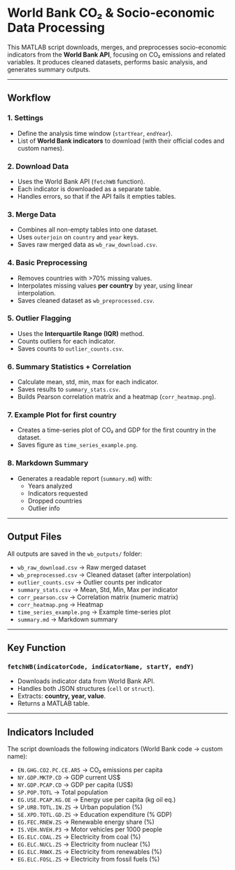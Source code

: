 # World Bank CO₂ & Socio-economic Data Processing

This MATLAB script downloads, merges, and preprocesses socio-economic indicators from the **World Bank API**, focusing on CO₂ emissions and related variables. 
It produces cleaned datasets, performs basic analysis, and generates summary outputs.

---

## Workflow

### 1. Settings
- Define the analysis time window (`startYear`, `endYear`).
- List of **World Bank indicators** to download (with their official codes and custom names).

### 2. Download Data
- Uses the World Bank API (`fetchWB` function).
- Each indicator is downloaded as a separate table.
- Handles errors, so that if the API fails it empties tables.

### 3. Merge Data
- Combines all non-empty tables into one dataset.
- Uses `outerjoin` on `country` and `year` keys.
- Saves raw merged data as `wb_raw_download.csv`.

### 4. Basic Preprocessing
- Removes countries with >70% missing values.
- Interpolates missing values **per country** by year, using linear interpolation.
- Saves cleaned dataset as `wb_preprocessed.csv`.

### 5. Outlier Flagging
- Uses the **Interquartile Range (IQR)** method.
- Counts outliers for each indicator.
- Saves counts to `outlier_counts.csv`.

### 6. Summary Statistics + Correlation
- Calculate mean, std, min, max for each indicator.
- Saves results to `summary_stats.csv`.
- Builds Pearson correlation matrix and a heatmap (`corr_heatmap.png`).

### 7. Example Plot for first country
- Creates a time-series plot of CO₂ and GDP for the first country in the dataset.
- Saves figure as `time_series_example.png`.

### 8. Markdown Summary
- Generates a readable report (`summary.md`) with:
  - Years analyzed
  - Indicators requested
  - Dropped countries
  - Outlier info

---

## Output Files

All outputs are saved in the `wb_outputs/` folder:

- `wb_raw_download.csv` -> Raw merged dataset  
- `wb_preprocessed.csv` -> Cleaned dataset (after interpolation)  
- `outlier_counts.csv` -> Outlier counts per indicator  
- `summary_stats.csv` -> Mean, Std, Min, Max per indicator  
- `corr_pearson.csv` -> Correlation matrix (numeric matrix)  
- `corr_heatmap.png` -> Heatmap  
- `time_series_example.png` -> Example time-series plot  
- `summary.md` -> Markdown summary  

---

## Key Function

### `fetchWB(indicatorCode, indicatorName, startY, endY)`
- Downloads indicator data from World Bank API.
- Handles both JSON structures (`cell` or `struct`).
- Extracts: **country, year, value**.
- Returns a MATLAB table.

---

## Indicators Included

The script downloads the following indicators (World Bank code -> custom name):

- `EN.GHG.CO2.PC.CE.AR5` -> CO₂ emissions per capita  
- `NY.GDP.MKTP.CD` -> GDP current US$  
- `NY.GDP.PCAP.CD` -> GDP per capita (US$)  
- `SP.POP.TOTL` -> Total population  
- `EG.USE.PCAP.KG.OE` -> Energy use per capita (kg oil eq.)  
- `SP.URB.TOTL.IN.ZS` -> Urban population (%)  
- `SE.XPD.TOTL.GD.ZS` -> Education expenditure (% GDP)  
- `EG.FEC.RNEW.ZS` -> Renewable energy share (%)  
- `IS.VEH.NVEH.P3` -> Motor vehicles per 1000 people  
- `EG.ELC.COAL.ZS` -> Electricity from coal (%)  
- `EG.ELC.NUCL.ZS` -> Electricity from nuclear (%)  
- `EG.ELC.RNWX.ZS` -> Electricity from renewables (%)  
- `EG.ELC.FOSL.ZS` -> Electricity from fossil fuels (%)  
